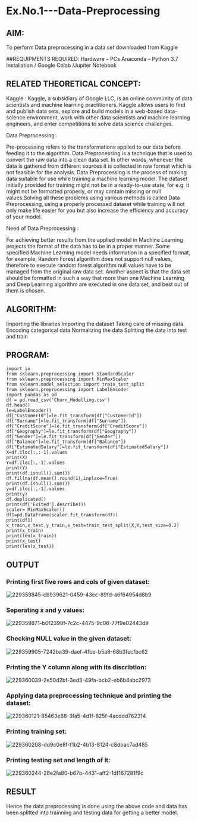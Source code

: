 # Ex.No.1---Data-Preprocessing

## AIM: 
To perform Data preprocessing in a data set downloaded from Kaggle

##REQUIPMENTS REQUIRED:
Hardware – PCs
Anaconda – Python 3.7 Installation / Google Colab /Jupiter Notebook

## RELATED THEORETICAL CONCEPT:

Kaggle :
Kaggle, a subsidiary of Google LLC, is an online community of data scientists and machine learning practitioners. Kaggle allows users to find and publish data sets, explore and build models in a web-based data-science environment, work with other data scientists and machine learning engineers, and enter competitions to solve data science challenges.

Data Preprocessing:

Pre-processing refers to the transformations applied to our data before feeding it to the algorithm. Data Preprocessing is a technique that is used to convert the raw data into a clean data set. In other words, whenever the data is gathered from different sources it is collected in raw format which is not feasible for the analysis.
Data Preprocessing is the process of making data suitable for use while training a machine learning model. The dataset initially provided for training might not be in a ready-to-use state, for e.g. it might not be formatted properly, or may contain missing or null values.Solving all these problems using various methods is called Data Preprocessing, using a properly processed dataset while training will not only make life easier for you but also increase the efficiency and accuracy of your model.

Need of Data Preprocessing :

For achieving better results from the applied model in Machine Learning projects the format of the data has to be in a proper manner. Some specified Machine Learning model needs information in a specified format, for example, Random Forest algorithm does not support null values, therefore to execute random forest algorithm null values have to be managed from the original raw data set.
Another aspect is that the data set should be formatted in such a way that more than one Machine Learning and Deep Learning algorithm are executed in one data set, and best out of them is chosen.


## ALGORITHM:
Importing the libraries
Importing the dataset
Taking care of missing data
Encoding categorical data
Normalizing the data
Splitting the data into test and train


## PROGRAM:
```
import io
from sklearn.preprocessing import StandardScaler
from sklearn.preprocessing import MinMaxScaler
from sklearn.model_selection import train_test_split
from sklearn.preprocessing import LabelEncoder
import pandas as pd
df = pd.read_csv('Churn_Modelling.csv')
df.head()
le=LabelEncoder()
df["CustomerId"]=le.fit_transform(df["CustomerId"])
df["Surname"]=le.fit_transform(df["Surname"])
df["CreditScore"]=le.fit_transform(df["CreditScore"])
df["Geography"]=le.fit_transform(df["Geography"])
df["Gender"]=le.fit_transform(df["Gender"])
df["Balance"]=le.fit_transform(df["Balance"])
df["EstimatedSalary"]=le.fit_transform(df["EstimatedSalary"])
X=df.iloc[:,:-1].values
print(X)
Y=df.iloc[:,-1].values
print(Y)
print(df.isnull().sum())
df.fillna(df.mean().round(1),inplace=True)
print(df.isnull().sum())
y=df.iloc[:,-1].values
print(y)
df.duplicated()
print(df['Exited'].describe())
scaler= MinMaxScaler()
df1=pd.DataFrame(scaler.fit_transform(df))
print(df1)
x_train,x_test,y_train,x_test=train_test_split(X,Y,test_size=0.2)
print(x_train)
print(len(x_train))
print(x_test)
print(len(x_test))
```

## OUTPUT
### Printing first five rows and cols of given dataset:
![229359845-cb939621-0459-43ec-89fd-a6f64954d8b9](https://user-images.githubusercontent.com/93427923/229425546-563d0c66-42b5-42c1-a356-b4370b37e9c3.png)

### Seperating x and y values:
![229359871-b0f2390f-7c2c-4475-9c06-77f9e02443d9](https://user-images.githubusercontent.com/93427923/229426419-6ece0ea6-f7c8-4222-827b-ed14b6c94ab3.png)


### Checking NULL value in the given dataset:
![229359905-7242ba39-daef-4fbe-b5a8-68b3fecfbc62](https://user-images.githubusercontent.com/93427923/229426335-a8f1f6c2-58d1-4aa0-abc8-321ac895021d.png)

### Printing the Y column along with its discribtion:
![229360039-2e50d2bf-3ed3-49fa-bcb2-eb6b4abc2973](https://user-images.githubusercontent.com/93427923/229426455-76b81b28-5d87-4ed6-a580-6c7771be146c.png)

### Applying data preprocessing technique and printing the dataset:
![229360121-85463e88-3fa5-4d1f-825f-4acddd762314](https://user-images.githubusercontent.com/93427923/229425939-b2713fc8-51f4-4f1d-9258-66d9e585fe12.png)

### Printing training set:
![229360208-dd9c0e8f-f1b2-4b13-8124-c8dbac7ad485](https://user-images.githubusercontent.com/93427923/229426024-9f0f64e4-b48e-474b-b878-66954f53cbe8.png)

### Printing testing set and length of it:
![229360244-28e2fa80-b67b-4431-aff2-1df167281f9c](https://user-images.githubusercontent.com/93427923/229426135-f2936ca5-cdbc-435f-b992-6d311b8d1818.png)

## RESULT
Hence the data preprocessing is done using the above code and data has been splitted into trainning and testing data for getting a better model.

